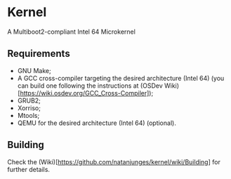 # Kernel
A Multiboot2-compliant Intel 64 Microkernel

## Requirements
* GNU Make;
* A GCC cross-compiler targeting the desired architecture (Intel 64) (you can build one following the instructions at (OSDev Wiki)[https://wiki.osdev.org/GCC_Cross-Compiler]);
* GRUB2;
* Xorriso;
* Mtools;
* QEMU for the desired architecture (Intel 64) (optional).

## Building
Check the (Wiki)[https://github.com/natanjunges/kernel/wiki/Building] for further details.
